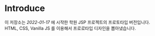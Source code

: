 # Introduce

이 저장소는 _2022-01-17_ 에 시작한 학원 JSP 프로젝트의 프로토타입 버전입니다.
HTML, CSS, Vanilla JS 를 이용해서 프로로타입 디자인을 뽑아냈습니다.